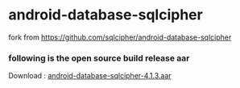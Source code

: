 # android-database-sqlcipher
fork from https://github.com/sqlcipher/android-database-sqlcipher

### following is the open source build release aar

Download : [android-database-sqlcipher-4.1.3.aar](https://github.com/103style/android-database-sqlcipher/blob/master/outputs/aar/android-database-sqlcipher-4.1.3.aar)
